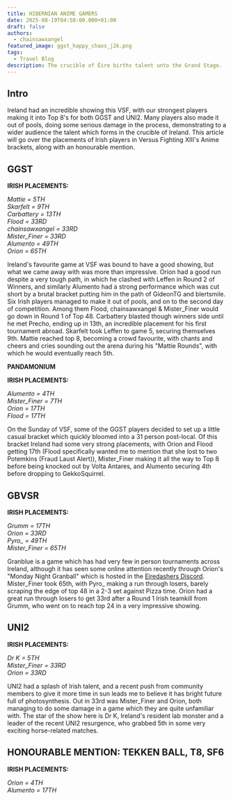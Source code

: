 ```yaml
---
title: HIBERNIAN ANIME GAMERS
date: 2025-08-19T04:58:00.000+01:00
draft: false
authors:
  - chainsawxangel
featured_image: ggst_happy_chaos_j2k.png
tags:
  - Travel Blog
description: The crucible of Éire births talent unto the Grand Stage.
---
```

## Intro

Ireland had an incredible showing this VSF, with our strongest players making it into Top 8's for both GGST and UNI2. Many players also made it out of pools, doing some serious damage in the process, demonstrating to a wider audience the talent which forms in the crucible of Ireland. This article will go over the placements of Irish players in Versus Fighting XIII's Anime brackets, along with an honourable mention.

## GGST

**IRISH PLACEMENTS:**

*Mattie = 5TH*\
*Skarfelt = 9TH*\
*Carbattery = 13TH*\
*Flood = 33RD*\
*chainsawxangel = 33RD*\
*Mister_Finer = 33RD*\
*Alumento = 49TH*\
*Orion = 65TH*

Ireland's favourite game at VSF was bound to have a good showing, but what we came away with was more than impressive. Orion had a good run despite a very tough path, in which he clashed with Leffen in Round 2 of Winners, and similarly Alumento had a strong performance which was cut short by a brutal bracket putting him in the path of GideonTG and blertsmile. Six Irish players managed to make it out of pools, and on to the second day of competition. Among them Flood, chainsawxangel & Mister_Finer would go down in Round 1 of Top 48. Carbattery blasted though winners side until he met Precho, ending up in 13th, an incredible placement for his first tournament abroad. Skarfelt took Leffen to game 5, securing themselves 9th. Mattie reached top 8, becoming a crowd favourite, with chants and cheers and cries sounding out the arena during his "Mattie Rounds", with which he would eventually reach 5th.

**PANDAMONIUM**

**IRISH PLACEMENTS:**

*Alumento = 4TH*\
*Mister_Finer = 7TH*\
*Orion = 17TH*\
*Flood = 17TH*

On the Sunday of VSF, some of the GGST players decided to set up a little casual bracket which quickly bloomed into a 31 person post-local. Of this bracket Ireland had some very strong placements, with Orion and Flood getting 17th (Flood specifically wanted me to mention that she lost to two Potemkins (Fraud Laust Alert)), Mister_Finer making it all the way to Top 8 before being knocked out by Volta Antares, and Alumento securing 4th before dropping to GekkoSquirrel.

## GBVSR

**IRISH PLACEMENTS:**

*Grumm = 17TH*\
*Orion = 33RD*\
*Pyro_ = 49TH*\
*Mister_Finer = 65TH*

Granblue is a game which has had very few in person tournaments across Ireland, although it has seen some online attention recently through Orion's "Monday Night Granball" which is hosted in the [Eiredashers Discord](https://fgcireland.com/discords/). Mister\_Finer took 65th, with Pyro\_ making a run through losers, barely scraping the edge of top 48 in a 2-3 set against Pizza time. Orion had a great run through losers to get 33rd after a Round 1 Irish teamkill from Grumm, who went on to reach top 24 in a very impressive showing.

## UNI2

**IRISH PLACEMENTS:**

*Dr K = 5TH*\
*Mister_Finer = 33RD*\
*Orion = 33RD*

UNI2 had a splash of Irish talent, and a recent push from community members to give it more time in sun leads me to believe it has bright future full of photosynthesis. Out in 33rd was Mister_Finer and Orion, both managing to do some damage in a game which they are quite unfamiliar with. The star of the show here is Dr K, Ireland's resident lab monster and a leader of the recent UNI2 resurgence, who grabbed 5th in some very exciting horse-related matches.

## HONOURABLE MENTION: TEKKEN BALL, T8, SF6

**IRISH PLACEMENTS:**

*Orion = 4TH*\
*Alumento = 17TH*
